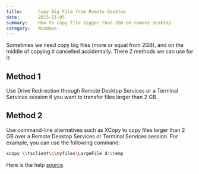 ```yaml
---
title:      Copy Big File from Remote Desktop
date:       2015-11-05
summary:    How to copy file bigger than 2GB on remote desktop
category:   Windows
---
```


Sometimes we need copy big files (more or equal from 2GB), and on the middle of copying it cancelled accidentally. There 2 methods we can use for it:

## Method 1

Use Drive Redirection through Remote Desktop Services or a Terminal Services session if you want to transfer files larger than 2 GB.

## Method 2

Use command-line alternatives such as XCopy to copy files larger than 2 GB over a Remote Desktop Services or Terminal Services session. For example, you can use the following command:

```bash
xcopy \\tsclient\c\myfiles\LargeFile d:\temp
```

Here is the help [source](https://support.microsoft.com/en-us/kb/2258090).
